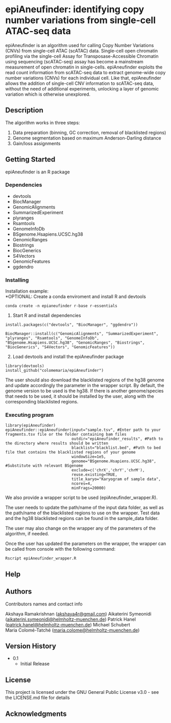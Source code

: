 # epiAneufinder: identifying copy number variations from single-cell ATAC-seq data

epiAneufinder is an algorithm used for calling Copy Number Variations (CNVs) from single-cell ATAC (scATAC) data.
Single-cell open chromatin profiling via the single-cell Assay for Transposase-Accessible Chromatin using sequencing (scATAC-seq) assay has become a mainstream measurement of open chromatin in single-cells. epiAneufinder exploits the read count information from scATAC-seq data to extract genome-wide copy number variations (CNVs) for each individual cell. Like that, epiAneufinder allows the addition of single-cell CNV information to scATAC-seq data, without the need of additional experiments, unlocking a layer of genomic variation which is otherwise unexplored. 


## Description

The algorithm works in three steps:
1. Data preparation (binning, GC correction, removal of blacklisted regions)
2. Genome segmentation based on maximum Anderson-Darling distance
3. Gain/loss assignments

## Getting Started

epiAneufinder is an R package

### Dependencies

* devtools
* BiocManager
* GenomicAlignments 
* SummarizedExperiment 
* plyranges
* Rsamtools
* GenomeInfoDb
* BSgenome.Hsapiens.UCSC.hg38
* GenomicRanges
* Biostrings
* BiocGenerics
* S4Vectors
* GenomicFeatures
* ggdendro

### Installing

Installation example:  
*OPTIONAL: Create a conda enviroment and install R and devtools
```
conda create -n epianeufinder r-base r-essentials
```
1. Start R and install dependencies
```
install.packages(c("devtools", "BiocManager", "ggdendro"))
```
```
BiocManager::install(c("GenomicAlignments", "SummarizedExperiment", "plyranges", "Rsamtools", "GenomeInfoDb", "BSgenome.Hsapiens.UCSC.hg38", "GenomicRanges", "Biostrings", "BiocGenerics", "S4Vectors", "GenomicFeatures"))
```
2. Load devtools and install the epiAneufinder package
```
library(devtools)
install_github("colomemaria/epiAneufinder")
```
The user should also download the blacklisted regions of the hg38 genome and update accordingly the parameter in the wrapper script.
By default, the genome version to be used is the hg38. If there is another genome/species that needs to be used, it should be installed by the user, along with the corresponding blacklisted regions.

### Executing program

```
library(epiAneufinder)
epiAneufinder::epiAneufinder(input="sample.tsv", #Enter path to your fragments.tsv file or the folder containing bam files
                             outdir="epiAneufinder_results", #Path to the directory where results should be written 
                             blacklist="blacklist.bed", #Path to bed file that contains the blacklisted regions of your genome
                             windowSize=1e5, 
                             genome="BSgenome.Hsapiens.UCSC.hg38", #Substitute with relevant BSgenome
                             exclude=c('chrX','chrY','chrM'), 
                             reuse.existing=TRUE,
                             title_karyo="Karyogram of sample data", 
                             ncores=4,
                             minFrags=20000)
```

We also provide a wrapper script to be used (epiAneufinder_wrapper.R). 

The user needs to update the path/name of the input data folder, as well as the path/name of the blacklisted regions to use on the wrapper. Test data and the hg38 blacklisted regions can be found in the sample_data folder. 

The user may also change on the wrapper any of the parameters of the algorithm, if needed. 

Once the user has updated the parameters on the wrapper, the wrapper can be called from console with the following command:

```
Rscript epiAneufinder_wrapper.R
```

## Help



## Authors

Contributors names and contact info

Akshaya Ramakrishnan (akshaya4r@gmail.com)
Aikaterini Symeonidi (aikaterini.symeonidi@helmholtz-muenchen.de) 
Patrick Hanel (patrick.hanel@helmholtz-muenchen.de) 
Michael Schubert  
Maria Colomé-Tatché (maria.colome@helmholtz-muenchen.de)

## Version History

* 0.1
    * Initial Release

## License

This project is licensed under the GNU General Public License v3.0 - see the LICENSE.md file for details

## Acknowledgments


